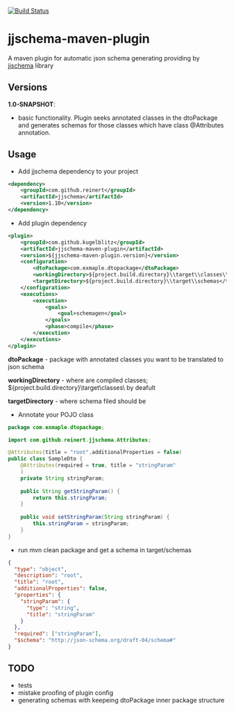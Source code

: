 [![Build Status](https://travis-ci.org/KirillLogin/jjschema-maven-plugin.svg?branch=develop)](https://travis-ci.org/KirillLogin/jjschema-maven-plugin)

jjschema-maven-plugin
===============

A maven plugin for automatic json schema generating 
providing by [jjschema](https://github.com/reinert/JJSchema) library

Versions
----------------
**1.0-SNAPSHOT**:
- basic functionality. Plugin seeks annotated classes in the dtoPackage 
and generates schemas for those classes which have class @Attributes annotation.


Usage
----------------
- Add jjschema dependency to your project
```xml
<dependency>
    <groupId>com.github.reinert</groupId>
    <artifactId>jjschema</artifactId>
    <version>1.10</version>
</dependency>
```


- Add plugin dependency
```xml
<plugin>
    <groupId>com.github.kugelblitz</groupId>
    <artifactId>jjschema-maven-plugin</artifactId>
    <version>${jjschema-maven-plugin.version}</version>
    <configuration>
        <dtoPackage>com.exmaple.dtopackage</dtoPackage>
        <workingDirectory>${project.build.directory}\\target\\classes\\</workingDirectory>
        <targetDirectory>${project.build.directory}\\target\\schemas</targetDirectory>
    </configuration>
    <executions>
        <execution>
            <goals>
                <goal>schemagen</goal>
            </goals>
            <phase>compile</phase>
        </execution>
    </executions>
</plugin>
```
**dtoPackage** - package with annotated classes you want to be translated to json schema

**workingDirectory** - where are compiled classes; ${project.build.directory}\\target\\classes\\ by deafult

**targetDirectory** - where schema filed should be

- Annotate your POJO class

```java
package com.exmaple.dtopackage;

import com.github.reinert.jjschema.Attributes;

@Attributes(title = "root",additionalProperties = false)
public class SampleDto {
    @Attributes(required = true, title = "stringParam"
    )
    private String stringParam;
    
    public String getStringParam() { 
        return this.stringParam; 
    }
    
    public void setStringParam(String stringParam) {
        this.stringParam = stringParam; 
    }
}
```
- run mvn clean package and get a schema in target/schemas
```json
{
  "type": "object",
  "description": "root",
  "title": "root",
  "additionalProperties": false,
  "properties": {
    "stringParam": {
      "type": "string",
      "title": "stringParam"
    }
  },
  "required": ["stringParam"],
  "$schema": "http://json-schema.org/draft-04/schema#"
}
```

TODO
----------------
- tests
- mistake proofing of plugin config
- generating schemas with keepeing dtoPackage inner package structure